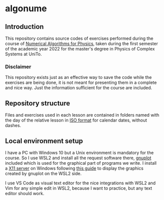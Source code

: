 # algonume
## Introduction
This repository contains source codes of exercises performed during the course of [Numerical Algorithms for Physics](https://fisica-sc.campusnet.unito.it/do/corsi.pl/Show?_id=3881), taken during the first semester of the academic year 2022 for the master's degree in Physics of Complex Systems at UniTo.

### Disclaimer
This repository exists just as an effective way to save the code while the exercises are being done, it is not meant for presenting them in a complete and nice way. Just the information sufficient for the course are included.

## Repository structure
Files and exercises used in each lesson are contained in folders named with the day of the relative lesson in [ISO format](https://en.wikipedia.org/wiki/ISO_8601#Dates) for calendar dates, without dashes.

## Local environment setup
I have a PC with Windows 10 but a Unix environment is mandatory for the course. So I use WSL2 and install all the request software there, [gnuplot](http://www.gnuplot.info/) included which is used for the graphical part of programs we write. I install a [X11 server](https://sourceforge.net/projects/xming/) on Windows following [this guide](https://blog.karatos.in/a?ID=01700-6d257862-8225-4d2a-b4cd-140b2fba8020) to display the graphics created by gnuplot on the WSL2 side.

I use VS Code as visual text editor for the nice integrations with WSL2 and Vim for any simple edit in WSL2, because I want to practice, but any text editor should work.
